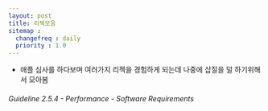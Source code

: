 ```yaml
---
layout: post
title: 리젝모음
sitemap :
  changefreq : daily
  priority : 1.0
---
```


- 애플 심사를 하다보며 여러가지 리젝을 경험하게 되는데 나중에 삽질을 덜 하기위해서 모아봄

###### Guideline 2.5.4 - Performance - Software Requirements
